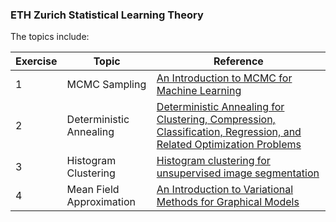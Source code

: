 ### ETH Zurich Statistical Learning Theory

The topics include:

| Exercise | Topic                    | Reference |
| -------- | ------------------------ |----------- |
| 1        | MCMC Sampling            | [An Introduction to MCMC for Machine Learning](https://www.cs.princeton.edu/courses/archive/spr06/cos598C/papers/AndrieuFreitasDoucetJordan2003.pdf)|
| 2        | Deterministic Annealing  | [Deterministic Annealing for Clustering, Compression, Classification, Regression, and Related Optimization Problems](http://ieeexplore.ieee.org/document/726788/)|
| 3        | Histogram Clustering     | [Histogram clustering for unsupervised image segmentation](https://ieeexplore.ieee.org/document/784981)|
| 4        | Mean Field Approximation | [An Introduction to Variational Methods for Graphical Models](https://people.eecs.berkeley.edu/~jordan/papers/variational-intro.pdf)|
